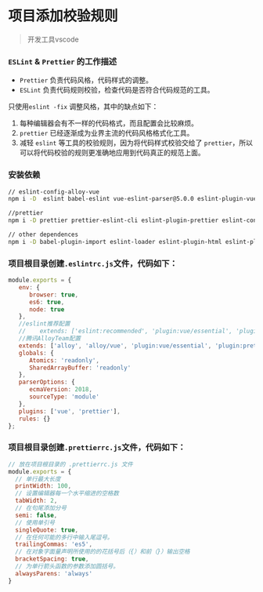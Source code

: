 # 项目添加校验规则

> 开发工具vscode 

### `ESLint` & `Prettier` 的工作描述

- `Prettier` 负责代码风格，代码样式的调整。
- `ESLint` 负责代码规则校验，检查代码是否符合代码规范的工具。

只使用`eslint -fix` 调整风格，其中的缺点如下：

1. 每种编辑器会有不一样的代码格式，而且配置会比较麻烦。
2. `prettier` 已经逐渐成为业界主流的代码风格格式化工具。
3. 减轻 `eslint` 等工具的校验规则，因为将代码样式校验交给了 `prettier`，所以可以将代码校验的规则更准确地应用到代码真正的规范上面。


### 安装依赖

```bash
// eslint-config-alloy-vue 
npm i -D  eslint babel-eslint vue-eslint-parser@5.0.0 eslint-plugin-vue eslint-config-alloy

//prettier
npm i -D prettier prettier-eslint-cli eslint-plugin-prettier eslint-config-prettier

// other dependences
npm i -D babel-plugin-import eslint-loader eslint-plugin-html eslint-plugin-import
```

### 项目根目录创建`.eslintrc.js`文件，代码如下：
```js
module.exports = {
   env: {
      browser: true,
      es6: true,
      node: true
   },
   //eslint推荐配置
   //    extends: ['eslint:recommended', 'plugin:vue/essential', 'plugin:prettier/recommended'],
   //腾讯AlloyTeam配置
   extends: ['alloy', 'alloy/vue', 'plugin:vue/essential', 'plugin:prettier/recommended'],
   globals: {
      Atomics: 'readonly',
      SharedArrayBuffer: 'readonly'
   },
   parserOptions: {
      ecmaVersion: 2018,
      sourceType: 'module'
   },
   plugins: ['vue', 'prettier'],
   rules: {}
};

```

### 项目根目录创建`.prettierrc.js`文件，代码如下：

```javascript
// 放在项目根目录的 .prettierrc.js 文件
module.exports = {
  // 单行最大长度
  printWidth: 100,
  // 设置编辑器每一个水平缩进的空格数
  tabWidth: 2,
  // 在句尾添加分号
  semi: false,
  // 使用单引号
  singleQuote: true,
  // 在任何可能的多行中输入尾逗号。
  trailingCommas: 'es5',
  // 在对象字面量声明所使用的的花括号后（{）和前（}）输出空格
  bracketSpacing: true,
  // 为单行箭头函数的参数添加圆括号。
  alwaysParens: 'always'
}
```
